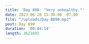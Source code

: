 ```yaml
---
title: 'Day 890: "Very unhealthy."'
date: 2023-06-28 15:30:00 -07:00
file: "/uploads/Day-B890.mp3"
post: Day 890
duration: '00:04:14'
length: 3621693
---
```


